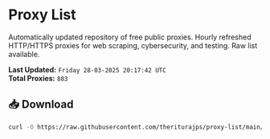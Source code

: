 # Proxy List

Automatically updated repository of free public proxies. Hourly refreshed HTTP/HTTPS proxies for web scraping, cybersecurity, and testing. Raw list available.

**Last Updated:** `Friday 28-03-2025 20:17:42 UTC`  
**Total Proxies:** `883`

## 📥 Download
```bash
curl -O https://raw.githubusercontent.com/theriturajps/proxy-list/main/proxies.txt
